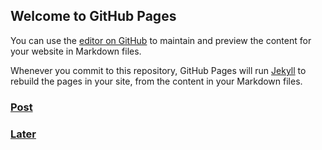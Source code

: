 ## Welcome to GitHub Pages

You can use the [editor on GitHub](https://github.com/limpidee/limpidee.github.io/edit/master/README.md) to maintain and preview the content for your website in Markdown files.

Whenever you commit to this repository, GitHub Pages will run [Jekyll](https://jekyllrb.com/) to rebuild the pages in your site, from the content in your Markdown files.

### [Post](/post.md)  
### [Later](/2019-07-02-참고.md)  
